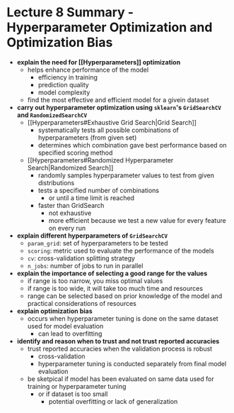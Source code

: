 # Lecture 8 Summary - Hyperparameter Optimization and Optimization Bias
- **explain the need for [[Hyperparameters]] optimization**
	- helps enhance performance of the model
		- efficiency in training
		- prediction quality
		- model complexity
	- find the most effective and efficient model for a givein dataset
- **carry out hyperparameter optimization using `sklearn`'s `GridSearchCV` and `RandomizedSearchCV`**
	- [[Hyperparameters#Exhaustive Grid Search|Grid Search]]
		- systematically tests all possible combinations of hyperparameters (from given set)
		- determines which combination gave best performance based on specified scoring method
	- [[Hyperparameters#Randomized Hyperparameter Search|Randomized Search]]
		- randomly samples hyperparameter values to test from given distributions
		- tests a specified number of combinations
			- or until a time limit is reached
		- faster than GridSearch
			- not exhaustive
			- more efficient because we test a new value for every feature on every run
- **explain different hyperparameters of `GridSearchCV`**
	- `param_grid`: set of hyperparameters to be tested
	- `scoring`: metric used to evaluate the performance of the models
	- `cv`: cross-validation splitting strategy
	- `n_jobs`: number of jobs to run in parallel
- **explain the importance of selecting a good range for the values**
	- if range is too narrow, you miss optimal values
	- if range is too wide, it will take too much time and resources
	- range can be selected based on prior knowledge of the model and practical considerations of resources
- **explain optimization bias**
	- occurs when hyperparameter tuning is done on the same dataset used for model evaluation
		- can lead to overfitting
- **identify and reason when to trust and not trust reported accuracies** 
	- trust reported accuracies when the validation process is robust
		- cross-validation
		- hyperparameter tuning is conducted separately from final model evaluation
	- be sketpical if model has been evaluated on same data used for training or hyperparameter tuning
		- or if dataset is too small
			- potential overfitting or lack of generalization